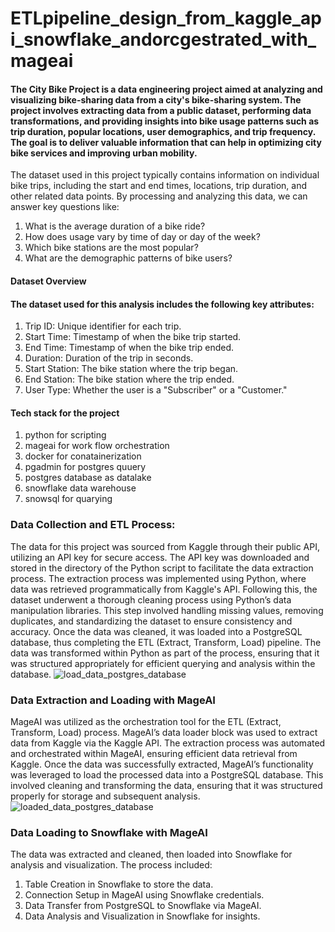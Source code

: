 # ETLpipeline_design_from_kaggle_api_snowflake_andorcgestrated_with_mageai
####  The City Bike Project is a data engineering project aimed at analyzing and visualizing bike-sharing data from a city's bike-sharing system. The project involves extracting data from a public dataset, performing data transformations, and providing insights into bike usage patterns such as trip duration, popular locations, user demographics, and trip frequency. The goal is to deliver valuable information that can help in optimizing city bike services and improving urban mobility.
The dataset used in this project typically contains information on individual bike trips, including the start and end times, locations, trip duration, and other related data points. By processing and analyzing this data, we can answer key questions like:

1. What is the average duration of a bike ride?
2. How does usage vary by time of day or day of the week?
3. Which bike stations are the most popular?
4.  What are the demographic patterns of bike users?
#### Dataset Overview
#### The dataset used for this analysis includes the following key attributes:

1. Trip ID: Unique identifier for each trip.
2. Start Time: Timestamp of when the bike trip started.
3. End Time: Timestamp of when the bike trip ended.
4. Duration: Duration of the trip in seconds.
5. Start Station: The bike station where the trip began.
6. End Station: The bike station where the trip ended.
7. User Type: Whether the user is a "Subscriber" or a "Customer."

#### Tech stack for the project 
1. python for scripting
2. mageai for work flow orchestration
3. docker for conatainerization
4. pgadmin for postgres quuery
5. postgres database as datalake
6. snowflake data warehouse
7. snowsql for quarying

### Data Collection and ETL Process:
The data for this project was sourced from Kaggle through their public API, utilizing an API key for secure access. The API key was downloaded and stored in the directory of the Python script to facilitate the data extraction process.
The extraction process was implemented using Python, where data was retrieved programmatically from Kaggle's API. Following this, the dataset underwent a thorough cleaning process using Python’s data manipulation libraries. This step involved handling missing values, removing duplicates, and standardizing the dataset to ensure consistency and accuracy.
Once the data was cleaned, it was loaded into a PostgreSQL database, thus completing the ETL (Extract, Transform, Load) pipeline. The data was transformed within Python as part of the process, ensuring that it was structured appropriately for efficient querying and analysis within the database.
![load_data_postgres_database](https://github.com/rukevweubio/ETLpipeline_design_from_kaggle_api_snowflake_andorchestrated_with_mageai/blob/main/Screenshot%20(198).png)

###  Data Extraction and Loading with MageAI
MageAI was utilized as the orchestration tool for the ETL (Extract, Transform, Load) process. MageAI’s data loader block was used to extract data from Kaggle via the Kaggle API. The extraction process was automated and orchestrated within MageAI, ensuring efficient data retrieval from Kaggle.
Once the data was successfully extracted, MageAI’s functionality was leveraged to load the processed data into a PostgreSQL database. This involved cleaning and transforming the data, ensuring that it was structured properly for storage and subsequent analysis.
![loaded_data_postgres_database](https://github.com/rukevweubio/ETLpipeline_design_from_kaggle_api_snowflake_andorchestrated_with_mageai/blob/main/Screenshot%20(200).png)
###  Data Loading to Snowflake with MageAI
The data was extracted and cleaned, then loaded into Snowflake for analysis and visualization. The process included:
1. Table Creation in Snowflake to store the data.
2. Connection Setup in MageAI using Snowflake credentials.
3. Data Transfer from PostgreSQL to Snowflake via MageAI.
4. Data Analysis and Visualization in Snowflake for insights.


   
